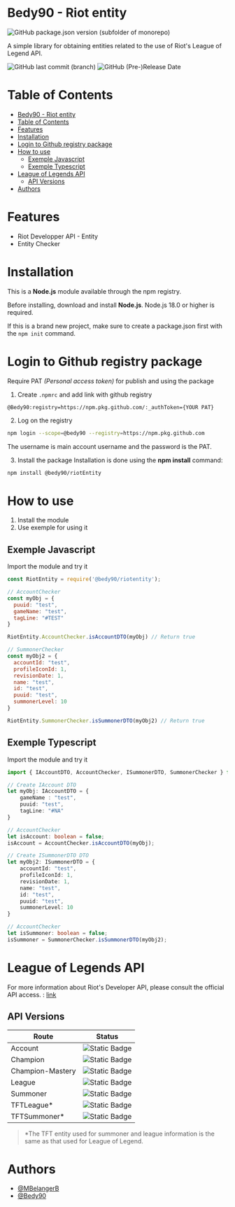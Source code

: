 # Bedy90 - Riot entity
![GitHub package.json version (subfolder of monorepo)](https://img.shields.io/github/package-json/v/bedy90/riotEntity)

A simple library for obtaining entities related to the use of Riot's League of Legend API. 

![GitHub last commit (branch)](https://img.shields.io/github/last-commit/bedy90/riotEntity/dev)
![GitHub (Pre-)Release Date](https://img.shields.io/github/release-date-pre/bedy90/riotEntity?label=Last%20Release)

# Table of Contents
- [Bedy90 - Riot entity](#bedy90---riot-entity)
- [Table of Contents](#table-of-contents)
- [Features](#features)
- [Installation](#installation)
- [Login to Github registry package](#login-to-github-registry-package)
- [How to use](#how-to-use)
  - [Exemple Javascript](#exemple-javascript)
  - [Exemple Typescript](#exemple-typescript)
- [League of Legends API](#league-of-legends-api)
  - [API Versions](#api-versions)
- [Authors](#authors)

# Features
- Riot Developper API - Entity
- Entity Checker

# Installation
This is a **Node.js** module available through the npm registry.

Before installing, download and install **Node.js**. 
Node.js 18.0 or higher is required.

If this is a brand new project, make sure to create a package.json first with the `npm init` command.

# Login to Github registry package
Require PAT *(Personal access token)* for publish and using the package

1. Create `.npmrc` and add link with github registry
```
@Bedy90:registry=https://npm.pkg.github.com/:_authToken={YOUR PAT}
```

2. Log on the registry
```bash
npm login --scope=@bedy90 --registry=https://npm.pkg.github.com
```
The username is main account username and the password is the PAT.

3. Install the package
Installation is done using the **npm install** command:
```bash
npm install @bedy90/riotEntity
```

# How to use

1. Install the module
2. Use exemple for using it
   
## Exemple Javascript

Import the module and try it
```js
const RiotEntity = require('@bedy90/riotentity');

// AccountChecker
const myObj = {
  puuid: "test",
  gameName: "test",
  tagLine: "#TEST"
}

RiotEntity.AccountChecker.isAccountDTO(myObj) // Return true

// SummonerChecker
const myObj2 = {
  accountId: "test",
  profileIconId: 1,
  revisionDate: 1,
  name: "test",
  id: "test",
  puuid: "test",
  summonerLevel: 10
}

RiotEntity.SummonerChecker.isSummonerDTO(myObj2) // Return true
```

## Exemple Typescript

Import the module and try it
```ts
import { IAccountDTO, AccountChecker, ISummonerDTO, SummonerChecker } from '@bedy90/riotentity';

// Create IAccount DTO
let myObj: IAccountDTO = {
    gameName : "test",
    puuid: "test",
    tagLine: "#NA"
}

// AccountChecker
let isAccount: boolean = false;
isAccount = AccountChecker.isAccountDTO(myObj);

// Create ISummonerDTO DTO
let myObj2: ISummonerDTO = {
    accountId: "test",
    profileIconId: 1,
    revisionDate: 1,
    name: "test",
    id: "test",
    puuid: "test",
    summonerLevel: 10
}

// AccountChecker
let isSummoner: boolean = false;
isSummoner = SummonerChecker.isSummonerDTO(myObj2);

```

# League of Legends API
For more information about Riot's Developer API, please consult the official API access. : [link](https://developer.riotgames.com/apis)

## API Versions
| Route | Status |
|--|--|
| Account | ![Static Badge](https://img.shields.io/badge/implemented-v1-blue?style=for-the-badge&label=implemented&labelColor=grey) |
| Champion | ![Static Badge](https://img.shields.io/badge/implemented-v3-blue?style=for-the-badge&label=implemented&labelColor=grey) |
| Champion-Mastery | ![Static Badge](https://img.shields.io/badge/implemented-v4-blue?style=for-the-badge&label=implemented&labelColor=grey) |
| League | ![Static Badge](https://img.shields.io/badge/implemented-v4-blue?style=for-the-badge&label=implemented&labelColor=grey) |
| Summoner | ![Static Badge](https://img.shields.io/badge/implemented-v4-blue?style=for-the-badge&label=implemented&labelColor=grey) |
| TFTLeague* | ![Static Badge](https://img.shields.io/badge/implemented-v1-blue?style=for-the-badge&label=implemented&labelColor=grey) |
| TFTSummoner* | ![Static Badge](https://img.shields.io/badge/implemented-v1-blue?style=for-the-badge&label=implemented&labelColor=grey) |

> *The TFT entity used for summoner and league information is the same as that used for League of Legend.


# Authors

- [@MBelangerB](https://www.github.com/MBelangerB)
- [@Bedy90](https://www.github.com/Bedy90)

